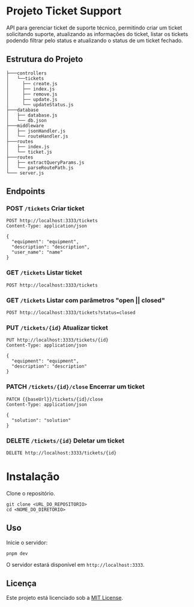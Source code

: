 # Projeto Ticket Support

<p align="left">API para gerenciar ticket de suporte técnico, permitindo criar um ticket solicitando suporte, atualizando as informações do ticket, listar os tickets podendo filtrar pelo status e atualizando o status de um ticket fechado.</p>

## Estrutura do Projeto

```
├───controllers
│   └──tickets
│     ├── create.js
│     ├── index.js
│     ├── remove.js
│     ├── update.js
│     └── updateStatus.js
├───database
│   ├── database.js
│   └── db.json
├───middleware
│   ├── jsonHandler.js
│   └── routeHandler.js
├───routes
│   ├── index.js
│   └── ticket.js
├───routes
│   ├── extractQueryParams.js
│   └── parseRoutePath.js
└─── server.js
```

## Endpoints

### POST `/tickets` Criar ticket
```
POST http://localhost:3333/tickets
Content-Type: application/json

{
  "equipment": "equipment",
  "description": "description",
  "user_name": "name"
}
```
### GET `/tickets` Listar ticket
```
POST http://localhost:3333/tickets
```
### GET `/tickets` Listar com parâmetros "open || closed"
```
POST http://localhost:3333/tickets?status=closed
```
### PUT `/tickets/{id}` Atualizar ticket
```
PUT http://localhost:3333/tickets/{id}
Content-Type: application/json

{
  "equipment": "equipment",
  "description": "description"
}
```
### PATCH `/tickets/{id}/close` Encerrar um ticket
```
PATCH {{baseUrl}}/tickets/{id}/close
Content-Type: application/json

{
  "solution": "solution"
}
```
### DELETE `/tickets/{id}` Deletar um ticket
```
DELETE http://localhost:3333/tickets/{id}
```

# Instalação

<p align="left">Clone o repositório.</p>

```
git clone <URL_DO_REPOSITORIO>
cd <NOME_DO_DIRETORIO>
```

## Uso

Inicie o servidor:

```
pnpm dev
```

O servidor estará disponível em `http://localhost:3333`.


## Licença

Este projeto está licenciado sob a [MIT License](LICENSE).
